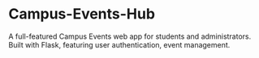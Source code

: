 # Campus-Events-Hub
A full-featured Campus Events web app for students and administrators. Built with Flask, featuring user authentication, event management.
